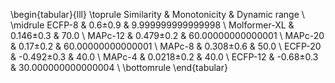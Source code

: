 \begin{tabular}{lll}
\toprule
Similarity & Monotonicity & Dynamic range \\
\midrule
ECFP-8 & 0.6±0.9 & 9.999999999999998 \\
Molformer-XL & 0.146±0.3 & 70.0 \\
MAPc-12 & 0.479±0.2 & 60.00000000000001 \\
MAPc-20 & 0.17±0.2 & 60.00000000000001 \\
MAPc-8 & 0.308±0.6 & 50.0 \\
ECFP-20 & -0.492±0.3 & 40.0 \\
MAPc-4 & 0.0218±0.2 & 40.0 \\
ECFP-12 & -0.68±0.3 & 30.000000000000004 \\
\bottomrule
\end{tabular}
